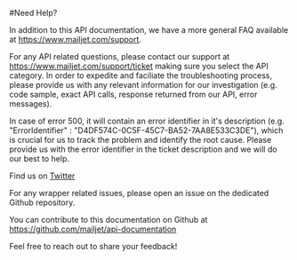 #Need Help?

In addition to this API documentation, we have a more general FAQ available at <a href="https://www.mailjet.com/support" target="_blank">https://www.mailjet.com/support</a>. 

For any API related questions, please contact our support at <a href="https://www.mailjet.com/support/ticket" target="_blank">https://www.mailjet.com/support/ticket</a> making sure you select the API category. In order to expedite and faciliate the troubleshooting process, please provide us with any relevant information for our investigation (e.g. code sample, exact API calls, response returned from our API, error messages).

In case of error 500, it will contain an error identifier in it's description (e.g. "ErrorIdentifier" : "D4DF574C-0C5F-45C7-BA52-7AA8E533C3DE"), which is crucial for us to track the problem and identify the root cause. Please provide us with the error identifier in the ticket description and we will do our best to help.


Find us on <a href="https://twitter.com/mailjet/lists/mailjet-dev-relations" target="_blank">Twitter</a> 

For any wrapper related issues, please open an issue on the dedicated Github repository.

You can contribute to this documentation on Github at <a href='https://github.com/mailjet/api-documentation' target="_blank">https://github.com/mailjet/api-documentation</a>

Feel free to reach out to share your feedback!

